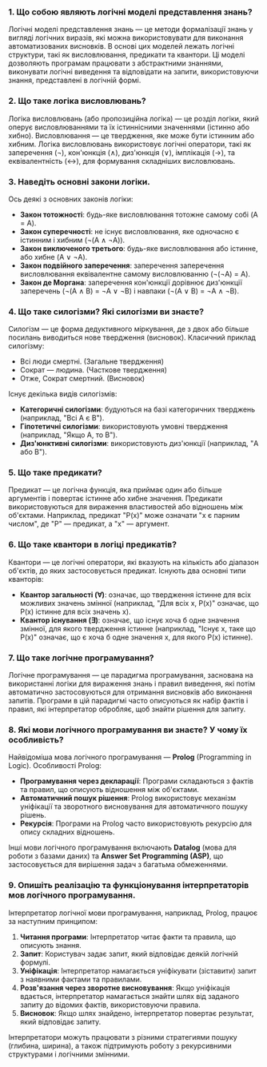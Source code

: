 ### 1. Що собою являють логічні моделі представлення знань?

Логічні моделі представлення знань — це методи формалізації знань у вигляді логічних виразів, які можна використовувати для виконання автоматизованих висновків. В основі цих моделей лежать логічні структури, такі як висловлювання, предикати та квантори. Ці моделі дозволяють програмам працювати з абстрактними знаннями, виконувати логічні виведення та відповідати на запити, використовуючи знання, представлені в логічній формі.

### 2. Що таке логіка висловлювань?

Логіка висловлювань (або пропозиційна логіка) — це розділ логіки, який оперує висловлюваннями та їх істиннісними значеннями (істинно або хибно). Висловлювання — це твердження, яке може бути істинним або хибним. Логіка висловлювань використовує логічні оператори, такі як заперечення (¬), кон'юнкція (∧), диз'юнкція (∨), імплікація (→), та еквівалентність (↔), для формування складніших висловлювань.

### 3. Наведіть основні закони логіки.

Ось деякі з основних законів логіки:

- **Закон тотожності**: будь-яке висловлювання тотожне самому собі (A = A).
- **Закон суперечності**: не існує висловлювання, яке одночасно є істинним і хибним (¬(A ∧ ¬A)).
- **Закон виключеного третього**: будь-яке висловлювання або істинне, або хибне (A ∨ ¬A).
- **Закон подвійного заперечення**: заперечення заперечення висловлювання еквівалентне самому висловлюванню (¬(¬A) = A).
- **Закон де Моргана**: заперечення кон'юнкції дорівнює диз'юнкції заперечень (¬(A ∧ B) = ¬A ∨ ¬B) і навпаки (¬(A ∨ B) = ¬A ∧ ¬B).

### 4. Що таке силогізми? Які силогізми ви знаєте?

Силогізм — це форма дедуктивного міркування, де з двох або більше посилань виводиться нове твердження (висновок). Класичний приклад силогізму:

- Всі люди смертні. (Загальне твердження)
- Сократ — людина. (Часткове твердження)
- Отже, Сократ смертний. (Висновок)

Існує декілька видів силогізмів:

- **Категоричні силогізми**: будуються на базі категоричних тверджень (наприклад, "Всі A є B").
- **Гіпотетичні силогізми**: використовують умовні твердження (наприклад, "Якщо A, то B").
- **Диз'юнктивні силогізми**: використовують диз'юнкції (наприклад, "A або B").

### 5. Що таке предикати?

Предикат — це логічна функція, яка приймає один або більше аргументів і повертає істинне або хибне значення. Предикати використовуються для вираження властивостей або відношень між об'єктами. Наприклад, предикат "P(x)" може означати "x є парним числом", де "P" — предикат, а "x" — аргумент.

### 6. Що таке квантори в логіці предикатів?

Квантори — це логічні оператори, які вказують на кількість або діапазон об'єктів, до яких застосовується предикат. Існують два основні типи кванторів:

- **Квантор загальності (∀)**: означає, що твердження істинне для всіх можливих значень змінної (наприклад, "Для всіх x, P(x)" означає, що P(x) істинне для всіх значень x).
- **Квантор існування (∃)**: означає, що існує хоча б одне значення змінної, для якого твердження істинне (наприклад, "Існує x, таке що P(x)" означає, що є хоча б одне значення x, для якого P(x) істинне).

### 7. Що таке логічне програмування?

Логічне програмування — це парадигма програмування, заснована на використанні логіки для вираження знань і правил виведення, які потім автоматично застосовуються для отримання висновків або виконання запитів. Програми в цій парадигмі часто описуються як набір фактів і правил, які інтерпретатор обробляє, щоб знайти рішення для запиту.

### 8. Які мови логічного програмування ви знаєте? У чому їх особливість?

Найвідоміша мова логічного програмування — **Prolog** (Programming in Logic). Особливості Prolog:

- **Програмування через декларації**: Програми складаються з фактів та правил, що описують відношення між об'єктами.
- **Автоматичний пошук рішення**: Prolog використовує механізм уніфікації та зворотного висновування для автоматичного пошуку рішень.
- **Рекурсія**: Програми на Prolog часто використовують рекурсію для опису складних відношень.

Інші мови логічного програмування включають **Datalog** (мова для роботи з базами даних) та **Answer Set Programming (ASP)**, що застосовується для вирішення задач з багатьма обмеженнями.

### 9. Опишіть реалізацію та функціонування інтерпретаторів мов логічного програмування.

Інтерпретатор логічної мови програмування, наприклад, Prolog, працює за наступним принципом:

1. **Читання програми**: Інтерпретатор читає факти та правила, що описують знання.
2. **Запит**: Користувач задає запит, який відповідає деякій логічній формулі.
3. **Уніфікація**: Інтерпретатор намагається уніфікувати (зіставити) запит з наявними фактами та правилами.
4. **Розв'язання через зворотне висновування**: Якщо уніфікація вдається, інтерпретатор намагається знайти шлях від заданого запиту до відомих фактів, використовуючи правила.
5. **Висновок**: Якщо шлях знайдено, інтерпретатор повертає результат, який відповідає запиту.

Інтерпретатори можуть працювати з різними стратегиями пошуку (глибина, ширина), а також підтримують роботу з рекурсивними структурами і логічними змінними.

